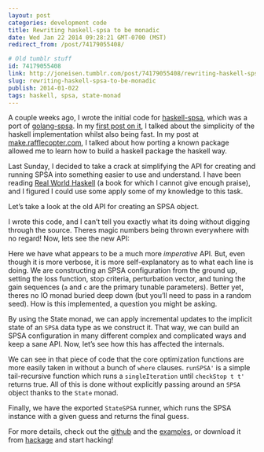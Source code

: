 ```yaml
---
layout: post
categories: development code
title: Rewriting haskell-spsa to be monadic
date: Wed Jan 22 2014 09:28:21 GMT-0700 (MST)
redirect_from: /post/74179055408/

# Old tumblr stuff
id: 74179055408
link: http://joneisen.tumblr.com/post/74179055408/rewriting-haskell-spsa-to-be-monadic
slug: rewriting-haskell-spsa-to-be-monadic
publish: 2014-01-022
tags: haskell, spsa, state-monad
---
```



A couple weeks ago, I wrote the initial code for [haskell-spsa](https://github.com/yanatan16/haskell-spsa), which was a port of [golang-spsa](https://github.com/yanatan16/haskell-spsa). In my [first post on it](http://blog.joneisen.me/post/72830370364), I talked about the simplicity of the haskell implementation whilst also being fast. In my post at [make.rafflecopter.com](http://make.rafflecopter.com/side-project-jon-haskell.html), I talked about how porting a known package allowed me to learn how to build a haskell package the haskell way.

Last Sunday, I decided to take a crack at simplifying the API for creating and running SPSA into something easier to use and understand. I have been reading [Real World Haskell](http://book.realworldhaskell.org/) (a book for which I cannot give enough praise), and I figured I could use some apply some of my knowledge to this task.

Let’s take a look at the old API for creating an SPSA object.

<code data-gist-id="8560908" data-gist-file="old_create.hs"></code>

I wrote this code, and I can’t tell you exactly what its doing without digging through the source. Theres magic numbers being thrown everywhere with no regard! Now, lets see the new API:

<code data-gist-id="8560908" data-gist-file="new_create.hs"></code>

Here we have what appears to be a much more *imperative* API. But, even though it is more verbose, it is more self-explanatory as to what each line is doing. We are constructing an SPSA configuration from the ground up, setting the loss function, stop criteria, perturbation vector, and tuning the gain sequences (`a` and `c` are the primary tunable parameters). Better yet, theres no IO monad buried deep down (but you’ll need to pass in a random seed). How is this implemented, a question you might be asking.

<code data-gist-id="8560908" data-gist-file="impl.hs"></code>

By using the State monad, we can apply incremental updates to the implicit state of an `SPSA` data type as we construct it. That way, we can build an SPSA configuration in many different complex and complicated ways and keep a sane API. Now, let’s see how this has affected the internals.

<code data-gist-id="8560908" data-gist-file="optimize.hs"></code>

We can see in that piece of code that the core optimization functions are more easily taken in without a bunch of `where` clauses. `runSPSA'` is a simple tail-recursive function which runs a `singleIteration` until `checkStop t t'` returns true. All of this is done without explicitly passing around an `SPSA` object thanks to the `State` monad.

<code data-gist-id="8560908" data-gist-file="runspsa.hs"></code>

Finally, we have the exported `StateSPSA` runner, which runs the SPSA instance with a given guess and returns the final guess.

For more details, check out the [github](https://github.com/yanatan16/haskell-spsa) and the [examples](https://github.com/yanatan16/haskell-spsa/tree/master/example), or download it from [hackage](http://hackage.haskell.org/package/spsa) and start hacking!

